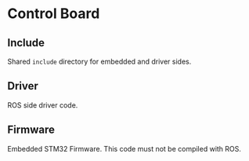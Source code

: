 # Control Board

## Include
Shared `include` directory for embedded and driver sides.

## Driver
ROS side driver code.

## Firmware
Embedded STM32 Firmware.
This code must not be compiled with ROS.

